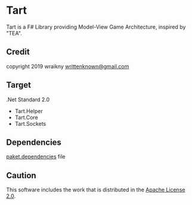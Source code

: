 # Tart
Tart is a F# Library providing Model-View Game Architecture, inspired by "TEA". 

## Credit
copyright 2019 wraikny
writtenknown@gmail.com

## Target
.Net Standard 2.0
* Tart.Helper
* Tart.Core
* Tart.Sockets

## Dependencies
[paket.dependencies](paket.dependencies) file  


## Caution
This software includes the work that is distributed in the [Apache License 2.0](http://www.apache.org/licenses/LICENSE-2.0).  